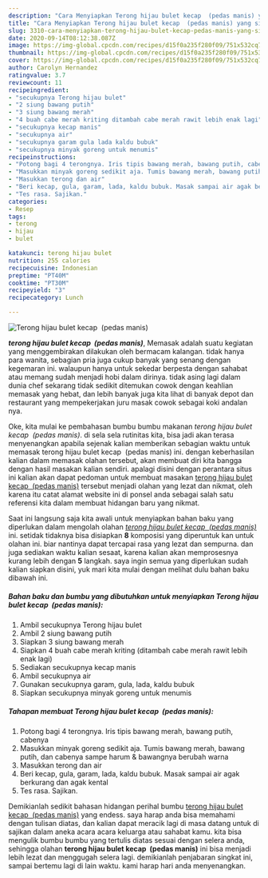 ```yaml
---
description: "Cara Menyiapkan Terong hijau bulet kecap  (pedas manis) yang simpel"
title: "Cara Menyiapkan Terong hijau bulet kecap  (pedas manis) yang simpel"
slug: 3310-cara-menyiapkan-terong-hijau-bulet-kecap-pedas-manis-yang-simpel
date: 2020-09-14T08:12:38.087Z
image: https://img-global.cpcdn.com/recipes/d15f0a235f280f09/751x532cq70/terong-hijau-bulet-kecap-pedas-manis-foto-resep-utama.jpg
thumbnail: https://img-global.cpcdn.com/recipes/d15f0a235f280f09/751x532cq70/terong-hijau-bulet-kecap-pedas-manis-foto-resep-utama.jpg
cover: https://img-global.cpcdn.com/recipes/d15f0a235f280f09/751x532cq70/terong-hijau-bulet-kecap-pedas-manis-foto-resep-utama.jpg
author: Carolyn Hernandez
ratingvalue: 3.7
reviewcount: 11
recipeingredient:
- "secukupnya Terong hijau bulet"
- "2 siung bawang putih"
- "3 siung bawang merah"
- "4 buah cabe merah kriting ditambah cabe merah rawit lebih enak lagi"
- "secukupnya kecap manis"
- "secukupnya air"
- "secukupnya garam gula lada kaldu bubuk"
- "secukupnya minyak goreng untuk menumis"
recipeinstructions:
- "Potong bagi 4 terongnya. Iris tipis bawang merah, bawang putih, cabenya"
- "Masukkan minyak goreng sedikit aja. Tumis bawang merah, bawang putih, dan cabenya sampe harum &amp; bawangnya berubah warna"
- "Masukkan terong dan air"
- "Beri kecap, gula, garam, lada, kaldu bubuk. Masak sampai air agak berkurang dan agak kental"
- "Tes rasa. Sajikan."
categories:
- Resep
tags:
- terong
- hijau
- bulet

katakunci: terong hijau bulet 
nutrition: 255 calories
recipecuisine: Indonesian
preptime: "PT40M"
cooktime: "PT30M"
recipeyield: "3"
recipecategory: Lunch

---
```



![Terong hijau bulet kecap  (pedas manis)](https://img-global.cpcdn.com/recipes/d15f0a235f280f09/751x532cq70/terong-hijau-bulet-kecap-pedas-manis-foto-resep-utama.jpg)

<b><i>terong hijau bulet kecap  (pedas manis)</i></b>, Memasak adalah suatu kegiatan yang menggembirakan dilakukan oleh bermacam kalangan. tidak hanya para wanita, sebagian pria juga cukup banyak yang senang dengan kegemaran ini. walaupun hanya untuk sekedar berpesta dengan sahabat atau memang sudah menjadi hobi dalam dirinya. tidak asing lagi dalam dunia chef sekarang tidak sedikit ditemukan cowok dengan keahlian memasak yang hebat, dan lebih banyak juga kita lihat di banyak depot dan restaurant yang mempekerjakan juru masak cowok sebagai koki andalan nya.

Oke, kita mulai ke pembahasan bumbu bumbu makanan <i>terong hijau bulet kecap  (pedas manis)</i>. di sela sela rutinitas kita, bisa jadi akan terasa menyenangkan apabila sejenak kalian memberikan sebagian waktu untuk memasak terong hijau bulet kecap  (pedas manis) ini. dengan keberhasilan kalian dalam memasak olahan tersebut, akan membuat diri kita bangga dengan hasil masakan kalian sendiri. apalagi disini dengan perantara situs ini kalian akan dapat pedoman untuk membuat masakan <u>terong hijau bulet kecap  (pedas manis)</u> tersebut menjadi olahan yang lezat dan nikmat, oleh karena itu catat alamat website ini di ponsel anda sebagai salah satu referensi kita dalam membuat hidangan baru yang nikmat.




Saat ini langsung saja kita awali untuk menyiapkan bahan baku yang diperlukan dalam mengolah olahan <u><i>terong hijau bulet kecap  (pedas manis)</i></u> ini. setidak tidaknya bisa disiapkan <b>8</b> komposisi yang diperuntuk kan untuk olahan ini. biar nantinya dapat tercapai rasa yang lezat dan sempurna. dan juga sediakan waktu kalian sesaat, karena kalian akan memprosesnya kurang lebih dengan <b>5</b> langkah. saya ingin semua yang diperlukan sudah kalian siapkan disini, yuk mari kita mulai dengan melihat dulu bahan baku dibawah ini.

<!--inarticleads1-->

##### Bahan baku dan bumbu yang dibutuhkan untuk menyiapkan Terong hijau bulet kecap  (pedas manis):

1. Ambil secukupnya Terong hijau bulet
1. Ambil 2 siung bawang putih
1. Siapkan 3 siung bawang merah
1. Siapkan 4 buah cabe merah kriting (ditambah cabe merah rawit lebih enak lagi)
1. Sediakan secukupnya kecap manis
1. Ambil secukupnya air
1. Gunakan secukupnya garam, gula, lada, kaldu bubuk
1. Siapkan secukupnya minyak goreng untuk menumis




<!--inarticleads2-->

##### Tahapan membuat Terong hijau bulet kecap  (pedas manis):

1. Potong bagi 4 terongnya. Iris tipis bawang merah, bawang putih, cabenya
1. Masukkan minyak goreng sedikit aja. Tumis bawang merah, bawang putih, dan cabenya sampe harum &amp; bawangnya berubah warna
1. Masukkan terong dan air
1. Beri kecap, gula, garam, lada, kaldu bubuk. Masak sampai air agak berkurang dan agak kental
1. Tes rasa. Sajikan.




Demikianlah sedikit bahasan hidangan perihal bumbu <u>terong hijau bulet kecap  (pedas manis)</u> yang endess. saya harap anda bisa memahami dengan tulisan diatas, dan kalian dapat meracik lagi di masa datang untuk di sajikan dalam aneka acara acara keluarga atau sahabat kamu. kita bisa mengulik bumbu bumbu yang tertulis diatas sesuai dengan selera anda, sehingga olahan <b>terong hijau bulet kecap  (pedas manis)</b> ini bisa menjadi lebih lezat dan menggugah selera lagi. demikianlah penjabaran singkat ini, sampai bertemu lagi di lain waktu. kami harap hari anda menyenangkan.
